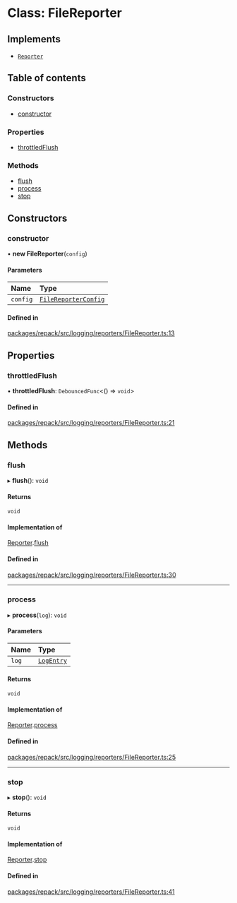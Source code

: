 # Class: FileReporter

## Implements

- [`Reporter`](../interfaces/Reporter.md)

## Table of contents

### Constructors

- [constructor](./FileReporter.md#constructor)

### Properties

- [throttledFlush](./FileReporter.md#throttledflush)

### Methods

- [flush](./FileReporter.md#flush)
- [process](./FileReporter.md#process)
- [stop](./FileReporter.md#stop)

## Constructors

### constructor

• **new FileReporter**(`config`)

#### Parameters

| Name | Type |
| :------ | :------ |
| `config` | [`FileReporterConfig`](../interfaces/FileReporterConfig.md) |

#### Defined in

[packages/repack/src/logging/reporters/FileReporter.ts:13](https://github.com/callstack/repack/blob/1d9a1bb/packages/repack/src/logging/reporters/FileReporter.ts#L13)

## Properties

### throttledFlush

• **throttledFlush**: `DebouncedFunc`<() => `void`\>

#### Defined in

[packages/repack/src/logging/reporters/FileReporter.ts:21](https://github.com/callstack/repack/blob/1d9a1bb/packages/repack/src/logging/reporters/FileReporter.ts#L21)

## Methods

### flush

▸ **flush**(): `void`

#### Returns

`void`

#### Implementation of

[Reporter](../interfaces/Reporter.md).[flush](../interfaces/Reporter.md#flush)

#### Defined in

[packages/repack/src/logging/reporters/FileReporter.ts:30](https://github.com/callstack/repack/blob/1d9a1bb/packages/repack/src/logging/reporters/FileReporter.ts#L30)

___

### process

▸ **process**(`log`): `void`

#### Parameters

| Name | Type |
| :------ | :------ |
| `log` | [`LogEntry`](../interfaces/LogEntry.md) |

#### Returns

`void`

#### Implementation of

[Reporter](../interfaces/Reporter.md).[process](../interfaces/Reporter.md#process)

#### Defined in

[packages/repack/src/logging/reporters/FileReporter.ts:25](https://github.com/callstack/repack/blob/1d9a1bb/packages/repack/src/logging/reporters/FileReporter.ts#L25)

___

### stop

▸ **stop**(): `void`

#### Returns

`void`

#### Implementation of

[Reporter](../interfaces/Reporter.md).[stop](../interfaces/Reporter.md#stop)

#### Defined in

[packages/repack/src/logging/reporters/FileReporter.ts:41](https://github.com/callstack/repack/blob/1d9a1bb/packages/repack/src/logging/reporters/FileReporter.ts#L41)
